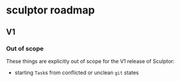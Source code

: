 # sculptor roadmap

## V1

### Out of scope

These things are explicitly out of scope for the V1 release of Sculptor:

- starting `Task`s from conflicted or unclean `git` states
